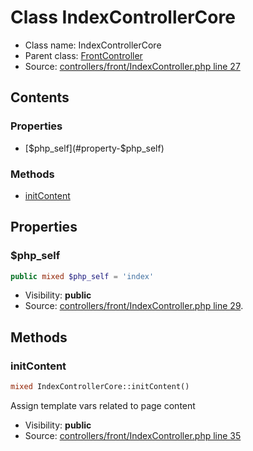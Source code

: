 Class IndexControllerCore
=====================





* Class name: IndexControllerCore
* Parent class: [FrontController](class.FrontControllerCore.md)
* Source: [controllers/front/IndexController.php line 27](https://github.com/PrestaShop/PrestaShop/blob/1.6.0.11/controllers/front/IndexController.php#L27)


Contents
--------


### Properties

* [$php_self](#property-$php_self)

### Methods

* [initContent](#method-initContent)




Properties
----------


### <a name="property-$php_self"></a>$php_self

```php
public mixed $php_self = 'index'
```





* Visibility: **public**
* Source: [controllers/front/IndexController.php line 29](https://github.com/PrestaShop/PrestaShop/blob/1.6.0.11/controllers/front/IndexController.php#L29).


Methods
-------


### <a name="method-initContent"></a>initContent

```php
mixed IndexControllerCore::initContent()
```

Assign template vars related to page content



* Visibility: **public**
* Source: [controllers/front/IndexController.php line 35](https://github.com/PrestaShop/PrestaShop/blob/1.6.0.11/controllers/front/IndexController.php#L35)



